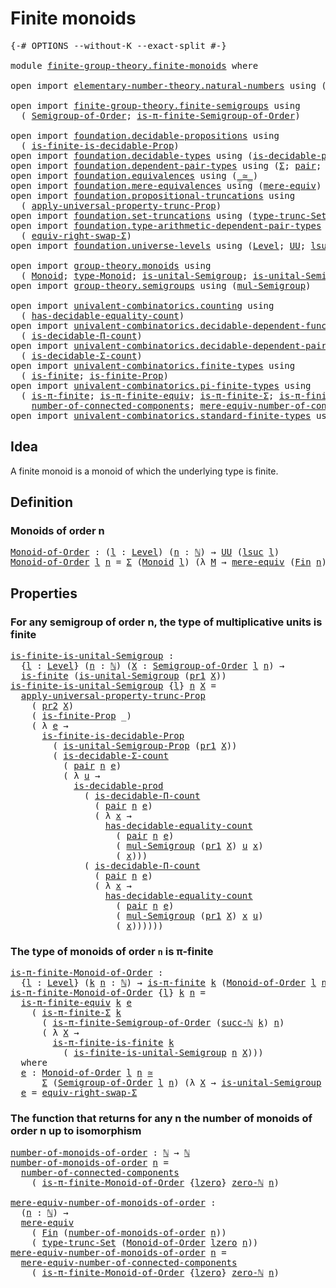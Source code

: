 # Finite monoids

<pre class="Agda"><a id="27" class="Symbol">{-#</a> <a id="31" class="Keyword">OPTIONS</a> <a id="39" class="Pragma">--without-K</a> <a id="51" class="Pragma">--exact-split</a> <a id="65" class="Symbol">#-}</a>

<a id="70" class="Keyword">module</a> <a id="77" href="finite-group-theory.finite-monoids.html" class="Module">finite-group-theory.finite-monoids</a> <a id="112" class="Keyword">where</a>

<a id="119" class="Keyword">open</a> <a id="124" class="Keyword">import</a> <a id="131" href="elementary-number-theory.natural-numbers.html" class="Module">elementary-number-theory.natural-numbers</a> <a id="172" class="Keyword">using</a> <a id="178" class="Symbol">(</a><a id="179" href="elementary-number-theory.natural-numbers.html#1530" class="Datatype">ℕ</a><a id="180" class="Symbol">;</a> <a id="182" href="elementary-number-theory.natural-numbers.html#1564" class="InductiveConstructor">succ-ℕ</a><a id="188" class="Symbol">;</a> <a id="190" href="elementary-number-theory.natural-numbers.html#1551" class="InductiveConstructor">zero-ℕ</a><a id="196" class="Symbol">)</a>

<a id="199" class="Keyword">open</a> <a id="204" class="Keyword">import</a> <a id="211" href="finite-group-theory.finite-semigroups.html" class="Module">finite-group-theory.finite-semigroups</a> <a id="249" class="Keyword">using</a>
  <a id="257" class="Symbol">(</a> <a id="259" href="finite-group-theory.finite-semigroups.html#2195" class="Function">Semigroup-of-Order</a><a id="277" class="Symbol">;</a> <a id="279" href="finite-group-theory.finite-semigroups.html#3278" class="Function">is-π-finite-Semigroup-of-Order</a><a id="309" class="Symbol">)</a>

<a id="312" class="Keyword">open</a> <a id="317" class="Keyword">import</a> <a id="324" href="foundation.decidable-propositions.html" class="Module">foundation.decidable-propositions</a> <a id="358" class="Keyword">using</a>
  <a id="366" class="Symbol">(</a> <a id="368" href="foundation.decidable-propositions.html#8518" class="Function">is-finite-is-decidable-Prop</a><a id="395" class="Symbol">)</a>
<a id="397" class="Keyword">open</a> <a id="402" class="Keyword">import</a> <a id="409" href="foundation.decidable-types.html" class="Module">foundation.decidable-types</a> <a id="436" class="Keyword">using</a> <a id="442" class="Symbol">(</a><a id="443" href="foundation.decidable-types.html#3314" class="Function">is-decidable-prod</a><a id="460" class="Symbol">)</a>
<a id="462" class="Keyword">open</a> <a id="467" class="Keyword">import</a> <a id="474" href="foundation.dependent-pair-types.html" class="Module">foundation.dependent-pair-types</a> <a id="506" class="Keyword">using</a> <a id="512" class="Symbol">(</a><a id="513" href="foundation-core.dependent-pair-types.html#515" class="Record">Σ</a><a id="514" class="Symbol">;</a> <a id="516" href="foundation-core.dependent-pair-types.html#588" class="InductiveConstructor">pair</a><a id="520" class="Symbol">;</a> <a id="522" href="foundation-core.dependent-pair-types.html#605" class="Field">pr1</a><a id="525" class="Symbol">;</a> <a id="527" href="foundation-core.dependent-pair-types.html#617" class="Field">pr2</a><a id="530" class="Symbol">)</a>
<a id="532" class="Keyword">open</a> <a id="537" class="Keyword">import</a> <a id="544" href="foundation.equivalences.html" class="Module">foundation.equivalences</a> <a id="568" class="Keyword">using</a> <a id="574" class="Symbol">(</a><a id="575" href="foundation-core.equivalences.html#1621" class="Function Operator">_≃_</a><a id="578" class="Symbol">)</a>
<a id="580" class="Keyword">open</a> <a id="585" class="Keyword">import</a> <a id="592" href="foundation.mere-equivalences.html" class="Module">foundation.mere-equivalences</a> <a id="621" class="Keyword">using</a> <a id="627" class="Symbol">(</a><a id="628" href="foundation.mere-equivalences.html#1415" class="Function">mere-equiv</a><a id="638" class="Symbol">)</a>
<a id="640" class="Keyword">open</a> <a id="645" class="Keyword">import</a> <a id="652" href="foundation.propositional-truncations.html" class="Module">foundation.propositional-truncations</a> <a id="689" class="Keyword">using</a>
  <a id="697" class="Symbol">(</a> <a id="699" href="foundation.propositional-truncations.html#5611" class="Function">apply-universal-property-trunc-Prop</a><a id="734" class="Symbol">)</a>
<a id="736" class="Keyword">open</a> <a id="741" class="Keyword">import</a> <a id="748" href="foundation.set-truncations.html" class="Module">foundation.set-truncations</a> <a id="775" class="Keyword">using</a> <a id="781" class="Symbol">(</a><a id="782" href="foundation.set-truncations.html#3998" class="Function">type-trunc-Set</a><a id="796" class="Symbol">)</a>
<a id="798" class="Keyword">open</a> <a id="803" class="Keyword">import</a> <a id="810" href="foundation.type-arithmetic-dependent-pair-types.html" class="Module">foundation.type-arithmetic-dependent-pair-types</a> <a id="858" class="Keyword">using</a>
  <a id="866" class="Symbol">(</a> <a id="868" href="foundation-core.type-arithmetic-dependent-pair-types.html#11512" class="Function">equiv-right-swap-Σ</a><a id="886" class="Symbol">)</a>
<a id="888" class="Keyword">open</a> <a id="893" class="Keyword">import</a> <a id="900" href="foundation.universe-levels.html" class="Module">foundation.universe-levels</a> <a id="927" class="Keyword">using</a> <a id="933" class="Symbol">(</a><a id="934" href="Agda.Primitive.html#597" class="Postulate">Level</a><a id="939" class="Symbol">;</a> <a id="941" href="foundation-core.universe-levels.html#235" class="Primitive">UU</a><a id="943" class="Symbol">;</a> <a id="945" href="Agda.Primitive.html#780" class="Primitive">lsuc</a><a id="949" class="Symbol">;</a> <a id="951" href="Agda.Primitive.html#764" class="Primitive">lzero</a><a id="956" class="Symbol">)</a>

<a id="959" class="Keyword">open</a> <a id="964" class="Keyword">import</a> <a id="971" href="group-theory.monoids.html" class="Module">group-theory.monoids</a> <a id="992" class="Keyword">using</a>
  <a id="1000" class="Symbol">(</a> <a id="1002" href="group-theory.monoids.html#1020" class="Function">Monoid</a><a id="1008" class="Symbol">;</a> <a id="1010" href="group-theory.monoids.html#1195" class="Function">type-Monoid</a><a id="1021" class="Symbol">;</a> <a id="1023" href="group-theory.monoids.html#910" class="Function">is-unital-Semigroup</a><a id="1042" class="Symbol">;</a> <a id="1044" href="group-theory.monoids.html#3282" class="Function">is-unital-Semigroup-Prop</a><a id="1068" class="Symbol">)</a>
<a id="1070" class="Keyword">open</a> <a id="1075" class="Keyword">import</a> <a id="1082" href="group-theory.semigroups.html" class="Module">group-theory.semigroups</a> <a id="1106" class="Keyword">using</a> <a id="1112" class="Symbol">(</a><a id="1113" href="group-theory.semigroups.html#1228" class="Function">mul-Semigroup</a><a id="1126" class="Symbol">)</a>

<a id="1129" class="Keyword">open</a> <a id="1134" class="Keyword">import</a> <a id="1141" href="univalent-combinatorics.counting.html" class="Module">univalent-combinatorics.counting</a> <a id="1174" class="Keyword">using</a>
  <a id="1182" class="Symbol">(</a> <a id="1184" href="univalent-combinatorics.counting.html#6218" class="Function">has-decidable-equality-count</a><a id="1212" class="Symbol">)</a>
<a id="1214" class="Keyword">open</a> <a id="1219" class="Keyword">import</a> <a id="1226" href="univalent-combinatorics.decidable-dependent-function-types.html" class="Module">univalent-combinatorics.decidable-dependent-function-types</a> <a id="1285" class="Keyword">using</a>
  <a id="1293" class="Symbol">(</a> <a id="1295" href="univalent-combinatorics.decidable-dependent-function-types.html#1760" class="Function">is-decidable-Π-count</a><a id="1315" class="Symbol">)</a>
<a id="1317" class="Keyword">open</a> <a id="1322" class="Keyword">import</a> <a id="1329" href="univalent-combinatorics.decidable-dependent-pair-types.html" class="Module">univalent-combinatorics.decidable-dependent-pair-types</a> <a id="1384" class="Keyword">using</a>
  <a id="1392" class="Symbol">(</a> <a id="1394" href="univalent-combinatorics.decidable-dependent-pair-types.html#1954" class="Function">is-decidable-Σ-count</a><a id="1414" class="Symbol">)</a>
<a id="1416" class="Keyword">open</a> <a id="1421" class="Keyword">import</a> <a id="1428" href="univalent-combinatorics.finite-types.html" class="Module">univalent-combinatorics.finite-types</a> <a id="1465" class="Keyword">using</a>
  <a id="1473" class="Symbol">(</a> <a id="1475" href="univalent-combinatorics.finite-types.html#4134" class="Function">is-finite</a><a id="1484" class="Symbol">;</a> <a id="1486" href="univalent-combinatorics.finite-types.html#4043" class="Function">is-finite-Prop</a><a id="1500" class="Symbol">)</a>
<a id="1502" class="Keyword">open</a> <a id="1507" class="Keyword">import</a> <a id="1514" href="univalent-combinatorics.pi-finite-types.html" class="Module">univalent-combinatorics.pi-finite-types</a> <a id="1554" class="Keyword">using</a>
  <a id="1562" class="Symbol">(</a> <a id="1564" href="univalent-combinatorics.pi-finite-types.html#8794" class="Function">is-π-finite</a><a id="1575" class="Symbol">;</a> <a id="1577" href="univalent-combinatorics.pi-finite-types.html#11000" class="Function">is-π-finite-equiv</a><a id="1594" class="Symbol">;</a> <a id="1596" href="univalent-combinatorics.pi-finite-types.html#34761" class="Function">is-π-finite-Σ</a><a id="1609" class="Symbol">;</a> <a id="1611" href="univalent-combinatorics.pi-finite-types.html#14779" class="Function">is-π-finite-is-finite</a><a id="1632" class="Symbol">;</a>
    <a id="1638" href="univalent-combinatorics.pi-finite-types.html#8072" class="Function">number-of-connected-components</a><a id="1668" class="Symbol">;</a> <a id="1670" href="univalent-combinatorics.pi-finite-types.html#8237" class="Function">mere-equiv-number-of-connected-components</a><a id="1711" class="Symbol">)</a>
<a id="1713" class="Keyword">open</a> <a id="1718" class="Keyword">import</a> <a id="1725" href="univalent-combinatorics.standard-finite-types.html" class="Module">univalent-combinatorics.standard-finite-types</a> <a id="1771" class="Keyword">using</a> <a id="1777" class="Symbol">(</a><a id="1778" href="univalent-combinatorics.standard-finite-types.html#2393" class="Function">Fin</a><a id="1781" class="Symbol">)</a>
</pre>
## Idea

A finite monoid is a monoid of which the underlying type is finite.

## Definition

### Monoids of order n

<pre class="Agda"><a id="Monoid-of-Order"></a><a id="1913" href="finite-group-theory.finite-monoids.html#1913" class="Function">Monoid-of-Order</a> <a id="1929" class="Symbol">:</a> <a id="1931" class="Symbol">(</a><a id="1932" href="finite-group-theory.finite-monoids.html#1932" class="Bound">l</a> <a id="1934" class="Symbol">:</a> <a id="1936" href="Agda.Primitive.html#597" class="Postulate">Level</a><a id="1941" class="Symbol">)</a> <a id="1943" class="Symbol">(</a><a id="1944" href="finite-group-theory.finite-monoids.html#1944" class="Bound">n</a> <a id="1946" class="Symbol">:</a> <a id="1948" href="elementary-number-theory.natural-numbers.html#1530" class="Datatype">ℕ</a><a id="1949" class="Symbol">)</a> <a id="1951" class="Symbol">→</a> <a id="1953" href="foundation-core.universe-levels.html#235" class="Primitive">UU</a> <a id="1956" class="Symbol">(</a><a id="1957" href="Agda.Primitive.html#780" class="Primitive">lsuc</a> <a id="1962" href="finite-group-theory.finite-monoids.html#1932" class="Bound">l</a><a id="1963" class="Symbol">)</a>
<a id="1965" href="finite-group-theory.finite-monoids.html#1913" class="Function">Monoid-of-Order</a> <a id="1981" href="finite-group-theory.finite-monoids.html#1981" class="Bound">l</a> <a id="1983" href="finite-group-theory.finite-monoids.html#1983" class="Bound">n</a> <a id="1985" class="Symbol">=</a> <a id="1987" href="foundation-core.dependent-pair-types.html#515" class="Record">Σ</a> <a id="1989" class="Symbol">(</a><a id="1990" href="group-theory.monoids.html#1020" class="Function">Monoid</a> <a id="1997" href="finite-group-theory.finite-monoids.html#1981" class="Bound">l</a><a id="1998" class="Symbol">)</a> <a id="2000" class="Symbol">(λ</a> <a id="2003" href="finite-group-theory.finite-monoids.html#2003" class="Bound">M</a> <a id="2005" class="Symbol">→</a> <a id="2007" href="foundation.mere-equivalences.html#1415" class="Function">mere-equiv</a> <a id="2018" class="Symbol">(</a><a id="2019" href="univalent-combinatorics.standard-finite-types.html#2393" class="Function">Fin</a> <a id="2023" href="finite-group-theory.finite-monoids.html#1983" class="Bound">n</a><a id="2024" class="Symbol">)</a> <a id="2026" class="Symbol">(</a><a id="2027" href="group-theory.monoids.html#1195" class="Function">type-Monoid</a> <a id="2039" href="finite-group-theory.finite-monoids.html#2003" class="Bound">M</a><a id="2040" class="Symbol">))</a>
</pre>
## Properties

### For any semigroup of order n, the type of multiplicative units is finite

<pre class="Agda"><a id="is-finite-is-unital-Semigroup"></a><a id="2149" href="finite-group-theory.finite-monoids.html#2149" class="Function">is-finite-is-unital-Semigroup</a> <a id="2179" class="Symbol">:</a>
  <a id="2183" class="Symbol">{</a><a id="2184" href="finite-group-theory.finite-monoids.html#2184" class="Bound">l</a> <a id="2186" class="Symbol">:</a> <a id="2188" href="Agda.Primitive.html#597" class="Postulate">Level</a><a id="2193" class="Symbol">}</a> <a id="2195" class="Symbol">(</a><a id="2196" href="finite-group-theory.finite-monoids.html#2196" class="Bound">n</a> <a id="2198" class="Symbol">:</a> <a id="2200" href="elementary-number-theory.natural-numbers.html#1530" class="Datatype">ℕ</a><a id="2201" class="Symbol">)</a> <a id="2203" class="Symbol">(</a><a id="2204" href="finite-group-theory.finite-monoids.html#2204" class="Bound">X</a> <a id="2206" class="Symbol">:</a> <a id="2208" href="finite-group-theory.finite-semigroups.html#2195" class="Function">Semigroup-of-Order</a> <a id="2227" href="finite-group-theory.finite-monoids.html#2184" class="Bound">l</a> <a id="2229" href="finite-group-theory.finite-monoids.html#2196" class="Bound">n</a><a id="2230" class="Symbol">)</a> <a id="2232" class="Symbol">→</a>
  <a id="2236" href="univalent-combinatorics.finite-types.html#4134" class="Function">is-finite</a> <a id="2246" class="Symbol">(</a><a id="2247" href="group-theory.monoids.html#910" class="Function">is-unital-Semigroup</a> <a id="2267" class="Symbol">(</a><a id="2268" href="foundation-core.dependent-pair-types.html#605" class="Field">pr1</a> <a id="2272" href="finite-group-theory.finite-monoids.html#2204" class="Bound">X</a><a id="2273" class="Symbol">))</a>
<a id="2276" href="finite-group-theory.finite-monoids.html#2149" class="Function">is-finite-is-unital-Semigroup</a> <a id="2306" class="Symbol">{</a><a id="2307" href="finite-group-theory.finite-monoids.html#2307" class="Bound">l</a><a id="2308" class="Symbol">}</a> <a id="2310" href="finite-group-theory.finite-monoids.html#2310" class="Bound">n</a> <a id="2312" href="finite-group-theory.finite-monoids.html#2312" class="Bound">X</a> <a id="2314" class="Symbol">=</a>
  <a id="2318" href="foundation.propositional-truncations.html#5611" class="Function">apply-universal-property-trunc-Prop</a>
    <a id="2358" class="Symbol">(</a> <a id="2360" href="foundation-core.dependent-pair-types.html#617" class="Field">pr2</a> <a id="2364" href="finite-group-theory.finite-monoids.html#2312" class="Bound">X</a><a id="2365" class="Symbol">)</a>
    <a id="2371" class="Symbol">(</a> <a id="2373" href="univalent-combinatorics.finite-types.html#4043" class="Function">is-finite-Prop</a> <a id="2388" class="Symbol">_)</a>
    <a id="2395" class="Symbol">(</a> <a id="2397" class="Symbol">λ</a> <a id="2399" href="finite-group-theory.finite-monoids.html#2399" class="Bound">e</a> <a id="2401" class="Symbol">→</a>
      <a id="2409" href="foundation.decidable-propositions.html#8518" class="Function">is-finite-is-decidable-Prop</a>
        <a id="2445" class="Symbol">(</a> <a id="2447" href="group-theory.monoids.html#3282" class="Function">is-unital-Semigroup-Prop</a> <a id="2472" class="Symbol">(</a><a id="2473" href="foundation-core.dependent-pair-types.html#605" class="Field">pr1</a> <a id="2477" href="finite-group-theory.finite-monoids.html#2312" class="Bound">X</a><a id="2478" class="Symbol">))</a>
        <a id="2489" class="Symbol">(</a> <a id="2491" href="univalent-combinatorics.decidable-dependent-pair-types.html#1954" class="Function">is-decidable-Σ-count</a>
          <a id="2522" class="Symbol">(</a> <a id="2524" href="foundation-core.dependent-pair-types.html#588" class="InductiveConstructor">pair</a> <a id="2529" href="finite-group-theory.finite-monoids.html#2310" class="Bound">n</a> <a id="2531" href="finite-group-theory.finite-monoids.html#2399" class="Bound">e</a><a id="2532" class="Symbol">)</a>
          <a id="2544" class="Symbol">(</a> <a id="2546" class="Symbol">λ</a> <a id="2548" href="finite-group-theory.finite-monoids.html#2548" class="Bound">u</a> <a id="2550" class="Symbol">→</a>
            <a id="2564" href="foundation.decidable-types.html#3314" class="Function">is-decidable-prod</a>
              <a id="2596" class="Symbol">(</a> <a id="2598" href="univalent-combinatorics.decidable-dependent-function-types.html#1760" class="Function">is-decidable-Π-count</a>
                <a id="2635" class="Symbol">(</a> <a id="2637" href="foundation-core.dependent-pair-types.html#588" class="InductiveConstructor">pair</a> <a id="2642" href="finite-group-theory.finite-monoids.html#2310" class="Bound">n</a> <a id="2644" href="finite-group-theory.finite-monoids.html#2399" class="Bound">e</a><a id="2645" class="Symbol">)</a>
                <a id="2663" class="Symbol">(</a> <a id="2665" class="Symbol">λ</a> <a id="2667" href="finite-group-theory.finite-monoids.html#2667" class="Bound">x</a> <a id="2669" class="Symbol">→</a>
                  <a id="2689" href="univalent-combinatorics.counting.html#6218" class="Function">has-decidable-equality-count</a>
                    <a id="2738" class="Symbol">(</a> <a id="2740" href="foundation-core.dependent-pair-types.html#588" class="InductiveConstructor">pair</a> <a id="2745" href="finite-group-theory.finite-monoids.html#2310" class="Bound">n</a> <a id="2747" href="finite-group-theory.finite-monoids.html#2399" class="Bound">e</a><a id="2748" class="Symbol">)</a>
                    <a id="2770" class="Symbol">(</a> <a id="2772" href="group-theory.semigroups.html#1228" class="Function">mul-Semigroup</a> <a id="2786" class="Symbol">(</a><a id="2787" href="foundation-core.dependent-pair-types.html#605" class="Field">pr1</a> <a id="2791" href="finite-group-theory.finite-monoids.html#2312" class="Bound">X</a><a id="2792" class="Symbol">)</a> <a id="2794" href="finite-group-theory.finite-monoids.html#2548" class="Bound">u</a> <a id="2796" href="finite-group-theory.finite-monoids.html#2667" class="Bound">x</a><a id="2797" class="Symbol">)</a>
                    <a id="2819" class="Symbol">(</a> <a id="2821" href="finite-group-theory.finite-monoids.html#2667" class="Bound">x</a><a id="2822" class="Symbol">)))</a>
              <a id="2840" class="Symbol">(</a> <a id="2842" href="univalent-combinatorics.decidable-dependent-function-types.html#1760" class="Function">is-decidable-Π-count</a>
                <a id="2879" class="Symbol">(</a> <a id="2881" href="foundation-core.dependent-pair-types.html#588" class="InductiveConstructor">pair</a> <a id="2886" href="finite-group-theory.finite-monoids.html#2310" class="Bound">n</a> <a id="2888" href="finite-group-theory.finite-monoids.html#2399" class="Bound">e</a><a id="2889" class="Symbol">)</a>
                <a id="2907" class="Symbol">(</a> <a id="2909" class="Symbol">λ</a> <a id="2911" href="finite-group-theory.finite-monoids.html#2911" class="Bound">x</a> <a id="2913" class="Symbol">→</a>
                  <a id="2933" href="univalent-combinatorics.counting.html#6218" class="Function">has-decidable-equality-count</a>
                    <a id="2982" class="Symbol">(</a> <a id="2984" href="foundation-core.dependent-pair-types.html#588" class="InductiveConstructor">pair</a> <a id="2989" href="finite-group-theory.finite-monoids.html#2310" class="Bound">n</a> <a id="2991" href="finite-group-theory.finite-monoids.html#2399" class="Bound">e</a><a id="2992" class="Symbol">)</a>
                    <a id="3014" class="Symbol">(</a> <a id="3016" href="group-theory.semigroups.html#1228" class="Function">mul-Semigroup</a> <a id="3030" class="Symbol">(</a><a id="3031" href="foundation-core.dependent-pair-types.html#605" class="Field">pr1</a> <a id="3035" href="finite-group-theory.finite-monoids.html#2312" class="Bound">X</a><a id="3036" class="Symbol">)</a> <a id="3038" href="finite-group-theory.finite-monoids.html#2911" class="Bound">x</a> <a id="3040" href="finite-group-theory.finite-monoids.html#2548" class="Bound">u</a><a id="3041" class="Symbol">)</a>
                    <a id="3063" class="Symbol">(</a> <a id="3065" href="finite-group-theory.finite-monoids.html#2911" class="Bound">x</a><a id="3066" class="Symbol">))))))</a>
</pre>
### The type of monoids of order `n` is π-finite

<pre class="Agda"><a id="is-π-finite-Monoid-of-Order"></a><a id="3136" href="finite-group-theory.finite-monoids.html#3136" class="Function">is-π-finite-Monoid-of-Order</a> <a id="3164" class="Symbol">:</a>
  <a id="3168" class="Symbol">{</a><a id="3169" href="finite-group-theory.finite-monoids.html#3169" class="Bound">l</a> <a id="3171" class="Symbol">:</a> <a id="3173" href="Agda.Primitive.html#597" class="Postulate">Level</a><a id="3178" class="Symbol">}</a> <a id="3180" class="Symbol">(</a><a id="3181" href="finite-group-theory.finite-monoids.html#3181" class="Bound">k</a> <a id="3183" href="finite-group-theory.finite-monoids.html#3183" class="Bound">n</a> <a id="3185" class="Symbol">:</a> <a id="3187" href="elementary-number-theory.natural-numbers.html#1530" class="Datatype">ℕ</a><a id="3188" class="Symbol">)</a> <a id="3190" class="Symbol">→</a> <a id="3192" href="univalent-combinatorics.pi-finite-types.html#8794" class="Function">is-π-finite</a> <a id="3204" href="finite-group-theory.finite-monoids.html#3181" class="Bound">k</a> <a id="3206" class="Symbol">(</a><a id="3207" href="finite-group-theory.finite-monoids.html#1913" class="Function">Monoid-of-Order</a> <a id="3223" href="finite-group-theory.finite-monoids.html#3169" class="Bound">l</a> <a id="3225" href="finite-group-theory.finite-monoids.html#3183" class="Bound">n</a><a id="3226" class="Symbol">)</a>
<a id="3228" href="finite-group-theory.finite-monoids.html#3136" class="Function">is-π-finite-Monoid-of-Order</a> <a id="3256" class="Symbol">{</a><a id="3257" href="finite-group-theory.finite-monoids.html#3257" class="Bound">l</a><a id="3258" class="Symbol">}</a> <a id="3260" href="finite-group-theory.finite-monoids.html#3260" class="Bound">k</a> <a id="3262" href="finite-group-theory.finite-monoids.html#3262" class="Bound">n</a> <a id="3264" class="Symbol">=</a>
  <a id="3268" href="univalent-combinatorics.pi-finite-types.html#11000" class="Function">is-π-finite-equiv</a> <a id="3286" href="finite-group-theory.finite-monoids.html#3260" class="Bound">k</a> <a id="3288" href="finite-group-theory.finite-monoids.html#3470" class="Function">e</a>
    <a id="3294" class="Symbol">(</a> <a id="3296" href="univalent-combinatorics.pi-finite-types.html#34761" class="Function">is-π-finite-Σ</a> <a id="3310" href="finite-group-theory.finite-monoids.html#3260" class="Bound">k</a>
      <a id="3318" class="Symbol">(</a> <a id="3320" href="finite-group-theory.finite-semigroups.html#3278" class="Function">is-π-finite-Semigroup-of-Order</a> <a id="3351" class="Symbol">(</a><a id="3352" href="elementary-number-theory.natural-numbers.html#1564" class="InductiveConstructor">succ-ℕ</a> <a id="3359" href="finite-group-theory.finite-monoids.html#3260" class="Bound">k</a><a id="3360" class="Symbol">)</a> <a id="3362" href="finite-group-theory.finite-monoids.html#3262" class="Bound">n</a><a id="3363" class="Symbol">)</a>
      <a id="3371" class="Symbol">(</a> <a id="3373" class="Symbol">λ</a> <a id="3375" href="finite-group-theory.finite-monoids.html#3375" class="Bound">X</a> <a id="3377" class="Symbol">→</a>
        <a id="3387" href="univalent-combinatorics.pi-finite-types.html#14779" class="Function">is-π-finite-is-finite</a> <a id="3409" href="finite-group-theory.finite-monoids.html#3260" class="Bound">k</a>
          <a id="3421" class="Symbol">(</a> <a id="3423" href="finite-group-theory.finite-monoids.html#2149" class="Function">is-finite-is-unital-Semigroup</a> <a id="3453" href="finite-group-theory.finite-monoids.html#3262" class="Bound">n</a> <a id="3455" href="finite-group-theory.finite-monoids.html#3375" class="Bound">X</a><a id="3456" class="Symbol">)))</a>
  <a id="3462" class="Keyword">where</a>
  <a id="3470" href="finite-group-theory.finite-monoids.html#3470" class="Function">e</a> <a id="3472" class="Symbol">:</a> <a id="3474" href="finite-group-theory.finite-monoids.html#1913" class="Function">Monoid-of-Order</a> <a id="3490" href="finite-group-theory.finite-monoids.html#3257" class="Bound">l</a> <a id="3492" href="finite-group-theory.finite-monoids.html#3262" class="Bound">n</a> <a id="3494" href="foundation-core.equivalences.html#1621" class="Function Operator">≃</a>
      <a id="3502" href="foundation-core.dependent-pair-types.html#515" class="Record">Σ</a> <a id="3504" class="Symbol">(</a><a id="3505" href="finite-group-theory.finite-semigroups.html#2195" class="Function">Semigroup-of-Order</a> <a id="3524" href="finite-group-theory.finite-monoids.html#3257" class="Bound">l</a> <a id="3526" href="finite-group-theory.finite-monoids.html#3262" class="Bound">n</a><a id="3527" class="Symbol">)</a> <a id="3529" class="Symbol">(λ</a> <a id="3532" href="finite-group-theory.finite-monoids.html#3532" class="Bound">X</a> <a id="3534" class="Symbol">→</a> <a id="3536" href="group-theory.monoids.html#910" class="Function">is-unital-Semigroup</a> <a id="3556" class="Symbol">(</a><a id="3557" href="foundation-core.dependent-pair-types.html#605" class="Field">pr1</a> <a id="3561" href="finite-group-theory.finite-monoids.html#3532" class="Bound">X</a><a id="3562" class="Symbol">))</a>
  <a id="3567" href="finite-group-theory.finite-monoids.html#3470" class="Function">e</a> <a id="3569" class="Symbol">=</a> <a id="3571" href="foundation-core.type-arithmetic-dependent-pair-types.html#11512" class="Function">equiv-right-swap-Σ</a>
</pre>
### The function that returns for any n the number of monoids of order n up to isomorphism

<pre class="Agda"><a id="number-of-monoids-of-order"></a><a id="3695" href="finite-group-theory.finite-monoids.html#3695" class="Function">number-of-monoids-of-order</a> <a id="3722" class="Symbol">:</a> <a id="3724" href="elementary-number-theory.natural-numbers.html#1530" class="Datatype">ℕ</a> <a id="3726" class="Symbol">→</a> <a id="3728" href="elementary-number-theory.natural-numbers.html#1530" class="Datatype">ℕ</a>
<a id="3730" href="finite-group-theory.finite-monoids.html#3695" class="Function">number-of-monoids-of-order</a> <a id="3757" href="finite-group-theory.finite-monoids.html#3757" class="Bound">n</a> <a id="3759" class="Symbol">=</a>
  <a id="3763" href="univalent-combinatorics.pi-finite-types.html#8072" class="Function">number-of-connected-components</a>
    <a id="3798" class="Symbol">(</a> <a id="3800" href="finite-group-theory.finite-monoids.html#3136" class="Function">is-π-finite-Monoid-of-Order</a> <a id="3828" class="Symbol">{</a><a id="3829" href="Agda.Primitive.html#764" class="Primitive">lzero</a><a id="3834" class="Symbol">}</a> <a id="3836" href="elementary-number-theory.natural-numbers.html#1551" class="InductiveConstructor">zero-ℕ</a> <a id="3843" href="finite-group-theory.finite-monoids.html#3757" class="Bound">n</a><a id="3844" class="Symbol">)</a>

<a id="mere-equiv-number-of-monoids-of-order"></a><a id="3847" href="finite-group-theory.finite-monoids.html#3847" class="Function">mere-equiv-number-of-monoids-of-order</a> <a id="3885" class="Symbol">:</a>
  <a id="3889" class="Symbol">(</a><a id="3890" href="finite-group-theory.finite-monoids.html#3890" class="Bound">n</a> <a id="3892" class="Symbol">:</a> <a id="3894" href="elementary-number-theory.natural-numbers.html#1530" class="Datatype">ℕ</a><a id="3895" class="Symbol">)</a> <a id="3897" class="Symbol">→</a>
  <a id="3901" href="foundation.mere-equivalences.html#1415" class="Function">mere-equiv</a>
    <a id="3916" class="Symbol">(</a> <a id="3918" href="univalent-combinatorics.standard-finite-types.html#2393" class="Function">Fin</a> <a id="3922" class="Symbol">(</a><a id="3923" href="finite-group-theory.finite-monoids.html#3695" class="Function">number-of-monoids-of-order</a> <a id="3950" href="finite-group-theory.finite-monoids.html#3890" class="Bound">n</a><a id="3951" class="Symbol">))</a>
    <a id="3958" class="Symbol">(</a> <a id="3960" href="foundation.set-truncations.html#3998" class="Function">type-trunc-Set</a> <a id="3975" class="Symbol">(</a><a id="3976" href="finite-group-theory.finite-monoids.html#1913" class="Function">Monoid-of-Order</a> <a id="3992" href="Agda.Primitive.html#764" class="Primitive">lzero</a> <a id="3998" href="finite-group-theory.finite-monoids.html#3890" class="Bound">n</a><a id="3999" class="Symbol">))</a>
<a id="4002" href="finite-group-theory.finite-monoids.html#3847" class="Function">mere-equiv-number-of-monoids-of-order</a> <a id="4040" href="finite-group-theory.finite-monoids.html#4040" class="Bound">n</a> <a id="4042" class="Symbol">=</a>
  <a id="4046" href="univalent-combinatorics.pi-finite-types.html#8237" class="Function">mere-equiv-number-of-connected-components</a>
    <a id="4092" class="Symbol">(</a> <a id="4094" href="finite-group-theory.finite-monoids.html#3136" class="Function">is-π-finite-Monoid-of-Order</a> <a id="4122" class="Symbol">{</a><a id="4123" href="Agda.Primitive.html#764" class="Primitive">lzero</a><a id="4128" class="Symbol">}</a> <a id="4130" href="elementary-number-theory.natural-numbers.html#1551" class="InductiveConstructor">zero-ℕ</a> <a id="4137" href="finite-group-theory.finite-monoids.html#4040" class="Bound">n</a><a id="4138" class="Symbol">)</a>
</pre>